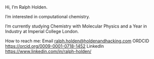 Hi, I’m Ralph Holden.

I’m interested in computational chemistry.

I’m currently studying Chemistry with Molecular Physics and a Year in Industry at Imperial College London.

How to reach me:
Email ralph.holden@holdenandhacking.com
ORDCID https://orcid.org/0009-0001-0718-1452
LinkedIn https://www.linkedin.com/in/ralph-holden/

<!---
ralph-holden/ralph-holden is a ✨ special ✨ repository because its `README.md` (this file) appears on your GitHub profile.
You can click the Preview link to take a look at your changes.
--->
